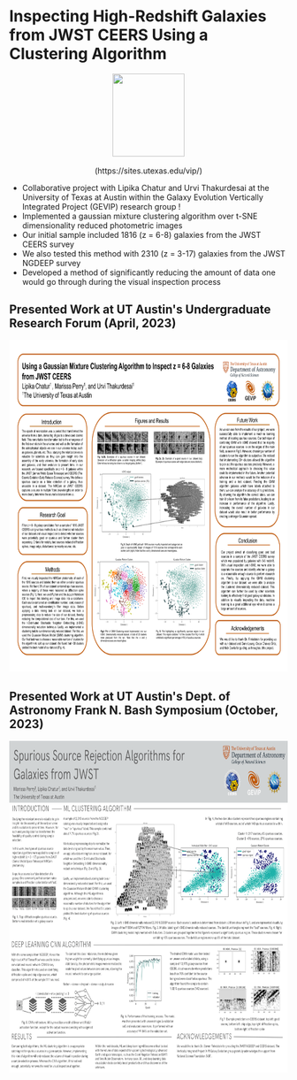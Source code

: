# Inspecting High-Redshift Galaxies from JWST CEERS Using a Clustering Algorithm

<p align="center">
<img width="130" height="150" src= "https://user-images.githubusercontent.com/120825204/234086692-e96aa802-f497-46ee-aeb4-74b7abbdfdcd.png">
</p>

<p align="center">
(https://sites.utexas.edu/vip/)
</p>

* Collaborative project with Lipika Chatur and Urvi Thakurdesai at the University of Texas at Austin within the Galaxy Evolution Vertically Integrated Project (GEVIP) research group !
* Implemented a gaussian mixture clustering algorithm over t-SNE dimensionality reduced photometric images
* Our initial sample included 1816 (z = 6-8) galaxies from the JWST CEERS survey
* We also tested this method with 2310 (z = 3-17) galaxies from the JWST NGDEEP survey
* Developed a method of significantly reducing the amount of data one would go through during the visual inspection process

## Presented Work at UT Austin's Undergraduate Research Forum (April, 2023)

<p align="center">
<img width="800" height="600" src= "Spring 2023 Research Poster.png">
</p>

## Presented Work at UT Austin's Dept. of Astronomy Frank N. Bash Symposium (October, 2023)

<p align="center">
<img width="800" height="600" src= "Bashfest_Poster.png">
</p>

